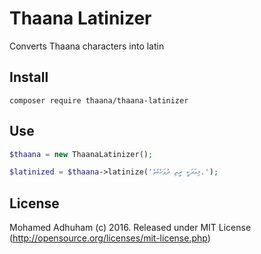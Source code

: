 # Thaana Latinizer
Converts Thaana characters into latin

## Install
``` composer require thaana/thaana-latinizer ```

## Use
```php
$thaana = new ThaanaLatinizer();

$latinized = $thaana->latinize('މިއަދަކީ ރީތި ދުވަހެކެވެ.');
```

## License
Mohamed Adhuham (c) 2016. Released under MIT License (http://opensource.org/licenses/mit-license.php)
